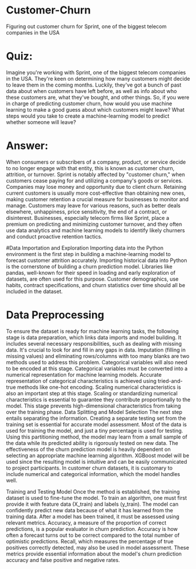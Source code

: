 # Customer-Churn
Figuring out customer churn for Sprint, one of the biggest telecom companies in the USA
# Quiz: 
Imagine you're working with Sprint, one of the biggest telecom companies in the USA. They're keen on determining how many customers might decide to leave them in the coming months. Luckily, they've got a bunch of past data about when customers have left before, as well as info about who these customers are, what they've bought, and other things. So, if you were in charge of predicting customer churn, how would you use machine learning to make a good guess about which customers might leave? What steps would you take to create a machine-learning model to predict whether someone will leave?

# Answer:
When consumers or subscribers of a company, product, or service decide to no longer engage with that entity, this is known as customer churn, attrition, or turnover. Sprint is notably affected by "customer churn," when customers cease paying for and utilizing a company's goods or services. Companies may lose money and opportunity due to client churn. Retaining current customers is usually more cost-effective than obtaining new ones, making customer retention a crucial measure for businesses to monitor and manage. Customers may leave for various reasons, such as better deals elsewhere, unhappiness, price sensitivity, the end of a contract, or disinterest. Businesses, especially telecom firms like Sprint, place a premium on predicting and minimizing customer turnover, and they often use data analytics and machine learning models to identify likely churners and conduct proactive retention tactics.

#Data Importation and Exploration
Importing data into the Python environment is the first step in building a machine-learning model to forecast customer attrition accurately. Importing historical data into Python is the cornerstone of building a churn prediction model. Libraries like pandas, well-known for their speed in loading and early exploration of datasets, are often used for this purpose. Customer demographics, use habits, contract specifications, and churn statistics over time should all be included in the dataset. 
# Data Preprocessing 
To ensure the dataset is ready for machine learning tasks, the following stage is data preparation, which links data imports and model building. It includes several necessary responsibilities, such as dealing with missing data. It's crucial to look for and fill in any gaps in data. Imputation (filling in missing values) and eliminating rows/columns with too many blanks are two methods used to address this problem. Categorical variables will also need to be encoded at this stage. Categorical variables must be converted into a numerical representation for machine learning models. Accurate representation of categorical characteristics is achieved using tried-and-true methods like one-hot encoding. Scaling numerical characteristics is also an important step at this stage. Scaling or standardizing numerical characteristics is essential to guarantee they contribute proportionally to the model. This stage prevents high-dimensional characteristics from taking over the training phase.
Data Splitting and Model Selection
The next step entails separating the information. Creating a separate testing set from the training set is essential for accurate model assessment. Most of the data is used for training the model, and just a tiny percentage is used for testing. Using this partitioning method, the model may learn from a small sample of the data while its predicted ability is rigorously tested on new data. The effectiveness of the churn prediction model is heavily dependent on selecting an appropriate machine learning algorithm. XGBoost model will be used since the resulting model is intuitive and can be easily communicated to project participants. In customer churn datasets, it is customary to include numerical and categorical information, which the model handles well. 

Training and Testing Model
Once the method is established, the training dataset is used to fine-tune the model. To train an algorithm, one must first provide it with feature data (X_train) and labels (y_train). The model can confidently predict new data because of what it has learned from the training data. After a model has been trained, it must be assessed using relevant metrics. Accuracy, a measure of the proportion of correct predictions, is a popular evaluator in churn prediction. Accuracy is how often a forecast turns out to be correct compared to the total number of optimistic predictions. Recall, which measures the percentage of true positives correctly detected, may also be used in model assessment. These metrics provide essential information about the model's churn prediction accuracy and false positive and negative rates.
